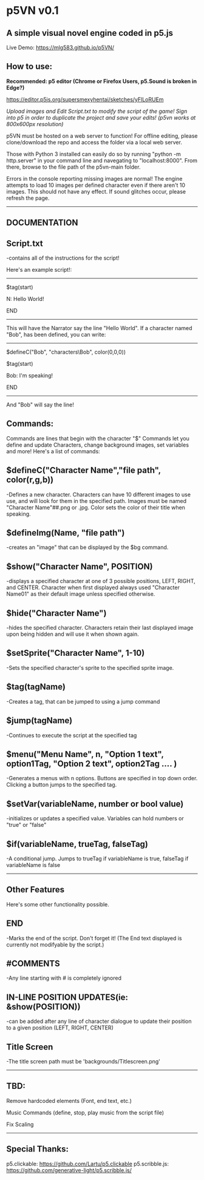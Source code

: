 # p5VN v0.1
A simple visual novel engine coded in p5.js
---------------------------------------------------------------------
Live Demo: https://mlg583.github.io/p5VN/

How to use:
--------------
**Recommended: p5 editor (Chrome or Firefox Users, p5.Sound is broken in Edge?)**

https://editor.p5js.org/supersmexyhentai/sketches/yFlLoRUEm

*Upload images and Edit Script.txt to modify the script of the game! Sign into p5 in order to duplicate the project and save your edits! (p5vn works at 800x600px resolution)*

p5VN must be hosted on a web server to function! For offline editing, please clone/download the repo and access the folder via a local web server.

Those with Python 3 installed can easily do so by running "python -m http.server" in your command line and navegating to "localhost:8000". From there, browse to the file path of the p5vn-main folder.  

Errors in the console reporting missing images are normal! The engine attempts to load 10 images per defined character even if there aren't 10 images. This should not have any effect. If sound glitches occur, please refresh the page.

--------------

**DOCUMENTATION**
--------------

Script.txt 
-----------
-contains all of the instructions for the script!

Here's an example script!:

----------------------------------------------------------------
$tag(start)

N: Hello World!

END

------------------------------------------------------------
This will have the Narrator say the line "Hello World".
If a character named "Bob", has been defined, you can write:

-----------------------

$defineC("Bob", "characters\Bob", color(0,0,0))

$tag(start)

Bob: I'm speaking!

END

------------------
And "Bob" will say the line!



Commands:
-------------------------------------------------------
Commands are lines that begin with the character "$"
Commands let you define and update Characters, change background images, set variables and more!
Here's a list of commands:

$defineC("Character Name","file path", color(r,g,b))
-------
-Defines a new character. Characters can have 10 different images to use use, and will look for them in the specified path. Images must be named "Character Name"##.png or .jpg. Color sets the color of their title when speaking.  


$defineImg(Name, "file path")
---------------------------
-creates an "image" that can be displayed by the $bg command.


$show("Character Name", POSITION)
--------------
-displays a specified character at one of 3 possible positions, LEFT, RIGHT, and CENTER. Character when first displayed always used "Character Name01" as their default image unless specified otherwise. 


$hide("Character Name")
---------
-hides the specified character. Characters retain their last displayed image upon being hidden and will use it when shown again.


$setSprite("Character Name", 1-10)
------------
-Sets the specified character's sprite to the specified sprite image. 


$tag(tagName)
------------
-Creates a tag, that can be jumped to using a jump command


$jump(tagName)
-------------
-Continues to execute the script at the specified tag


$menu("Menu Name", n, "Option 1 text", option1Tag, "Option 2 text", option2Tag .... )
-------------
-Generates a menus with n options. Buttons are specified in top down order. Clicking a button jumps to the specified tag. 


$setVar(variableName, number or bool value)
-------------
-initializes or updates a specified value. Variables can hold numbers or "true" or "false"


$if(variableName, trueTag, falseTag)
------------
-A conditional jump. Jumps to trueTag if variableName is true, falseTag if variableName is false

-----------------------------------------------------------------------------------------------------
Other Features
--------
Here's some other functionality possible.

END
--------
-Marks the end of the script. Don't forget it! (The End text displayed is currently not modifyable by the script.)


#COMMENTS
------
-Any line starting with # is completely ignored


IN-LINE POSITION UPDATES(ie: &show(POSITION))
----------
-can be added after any line of character dialogue to update their position to a given position (LEFT, RIGHT, CENTER)

Title Screen
-------------
-The title screen path must be 'backgrounds/Titlescreen.png'

-----------------------------------------------------------------------------------------------------

TBD: 
--------
Remove hardcoded elements (Font, end text, etc.)

Music Commands (define, stop, play music from the script file)

Fix Scaling


-------------------------------------------------------------

Special Thanks:
------
p5.clickable: https://github.com/Lartu/p5.clickable
p5.scribble.js: https://github.com/generative-light/p5.scribble.js/
